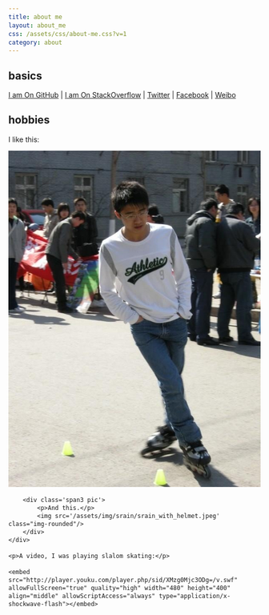 ```yaml
---
title: about me
layout: about_me
css: /assets/css/about-me.css?v=1
category: about
---
```


<h2>basics</h2>

[I am On GitHub](https://github.com/liaohuqiu) | [I am On StackOverflow](http://stackoverflow.com/users/2446397/) |
[Twitter](https://twitter.com/liaohuqiu) | [Facebook](https://www.facebook.com/huqiu.liao) | [Weibo](http://weibo.com/liaohuqiu)

<h2>hobbies</h2>

<div class='about-me'>
    <div class='row'>
        <div class='span3 pic'>
            <p>I like this:</p>
            <img src='/assets/img/srain/srain_skating.jpg' class="img-rounded"/>
        </div>

        <div class='span3 pic'>
            <p>And this.</p>
            <img src='/assets/img/srain/srain_with_helmet.jpeg' class="img-rounded"/>
        </div>
    </div>

    <p>A video, I was playing slalom skating:</p>

    <embed src="http://player.youku.com/player.php/sid/XMzg0Mjc3ODg=/v.swf" allowFullScreen="true" quality="high" width="480" height="400" align="middle" allowScriptAccess="always" type="application/x-shockwave-flash"></embed>

</div>


